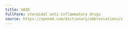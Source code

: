 ```yaml
---
title: SAID
fullForm: steroidal anti-inflammatory drugs
source: https://openmd.com/dictionary/abbreviations/s
---
```


